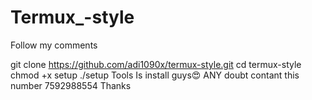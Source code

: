 # Termux_-style
Follow my comments

git clone https://github.com/adi1090x/termux-style.git 
cd termux-style
chmod +x setup 
./setup
Tools Is install guys😍
ANY doubt contant this number 7592988554
Thanks
